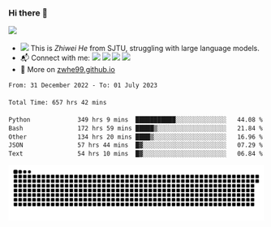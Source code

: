 ### Hi there 👋 

![](https://komarev.com/ghpvc/?username=zwhe99)
- <img src="https://media.giphy.com/media/mcsPU3SkKrYDdW3aAU/giphy.gif" width="20"> This is *Zhiwei He* from SJTU, struggling with large language models.
- :mailbox_with_mail: Connect with me: <a href = "mailto:hezw.tkcw@gmail.com"><img src="https://img.shields.io/badge/-hezw.tkcw@gmail.com-red?style=flat&logo=gmail&logoColor=white" target="_blank"></a> <a href = "mailto:zwhe.cs@sjtu.edu.cn"><img src="https://img.shields.io/badge/-zwhe.cs@sjtu.edu.cn-%23333?style=flat&logo=gmail&logoColor=white" target="_blank"></a> <a href = "https://twitter.com/zwhe99"><img src="https://img.shields.io/badge/-Twitter @zwhe99-%234a99e9?style=flat&logo=twitter&logoColor=white" target="_blank"></a> <a href = "https://www.zhihu.com/people/hbenmazi-8"><img src="https://img.shields.io/badge/-%E7%9F%A5%E4%B9%8E-%232f6be0" target="_blank"></a>
- :blue_book: More on [zwhe99.github.io](https://zwhe99.github.io/)
<!--START_SECTION:waka-->

```txt
From: 31 December 2022 - To: 01 July 2023

Total Time: 657 hrs 42 mins

Python             349 hrs 9 mins  ███████████░░░░░░░░░░░░░░   44.08 %
Bash               172 hrs 59 mins █████▒░░░░░░░░░░░░░░░░░░░   21.84 %
Other              134 hrs 20 mins ████▒░░░░░░░░░░░░░░░░░░░░   16.96 %
JSON               57 hrs 44 mins  █▓░░░░░░░░░░░░░░░░░░░░░░░   07.29 %
Text               54 hrs 10 mins  █▓░░░░░░░░░░░░░░░░░░░░░░░   06.84 %
```

<!--END_SECTION:waka-->
![](https://raw.githubusercontent.com/zwhe99/zwhe99/main/assets/github-contribution-grid-snake.svg)
